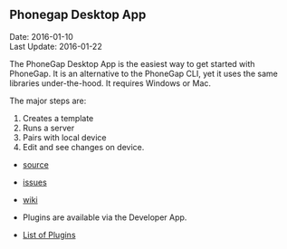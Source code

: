 ## Phonegap Desktop App ##
Date: 2016-01-10<br>
Last Update: 2016-01-22

The PhoneGap Desktop App is the easiest way to get started with PhoneGap. It is an alternative to the PhoneGap CLI, yet it uses the same libraries under-the-hood. It requires Windows or Mac.

The major steps are:

1. Creates a template
2. Runs a server
3. Pairs with local device
4. Edit and see changes on device.


- [source](https://github.com/phonegap/phonegap-app-desktop)
- [issues](https://github.com/phonegap/phonegap-app-desktop/issues)
- [wiki](https://github.com/phonegap/phonegap-app-desktop/wiki/PhoneGap-Desktop-Overview)


- Plugins are available via the Developer App.
- [List of Plugins](http://phonegap.com/blog/2015/12/16/1.5.12-Release/)
